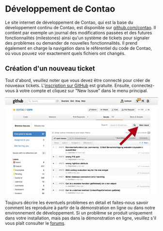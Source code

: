 # Développement de Contao

Le site internet de développement de Contao, qui est la base du développement 
continu de Contao, est disponible sur [github.com/contao][1]. Il contient par 
exemple un journal des modifications passées et des futures fonctionnalités 
(milestones) ainsi qu'un système de tickets pour signaler des problèmes ou 
demander de nouvelles fonctionnalités. Il prend également en charge la 
navigation dans le référentiel du code de Contao, où vous pouvez voir exactement 
quels fichiers ont changés.


## Création d'un nouveau ticket

Tout d'abord, veuillez noter que vous devez être connecté pour créer de nouveaux 
tickets. L'[inscription sur GitHub][2] est gratuite. Ensuite, connectez-vous à 
votre compte et cliquez sur "New Issue" dans le menu principal.

![](images/new-issue.jpg?raw=true)

Toujours décrire les éventuels problèmes en détail et faites-nous savoir comment 
les reproduire à partir de la démonstration en ligne ou dans notre environnement 
de développement. Si un problème se produit uniquement dans votre installation, 
mais pas dans la démonstration en ligne, veuillez s'il vous plaît consulter 
le [forums][3].


[1]: https://github.com/contao/core
[2]: https://github.com/signup/free
[3]: https://community.contao.org/en/
